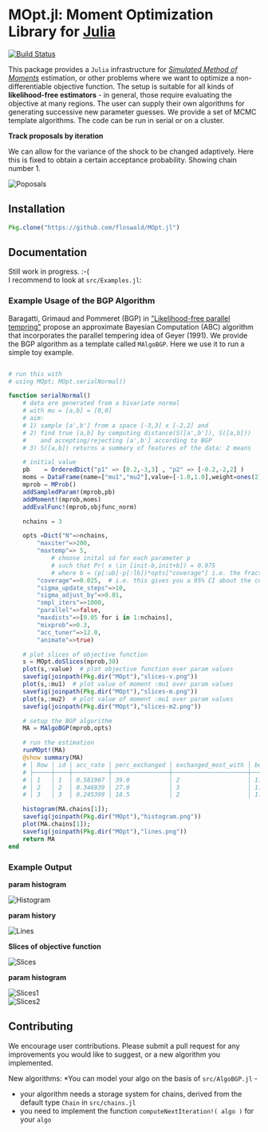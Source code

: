 

# MOpt.jl: Moment Optimization Library for [Julia](http://julialang.org)

[![Build Status](https://travis-ci.org/floswald/MOpt.jl.png?branch=master)](https://travis-ci.org/floswald/MOpt.jl)

This package provides a `Julia` infrastructure for *[Simulated Method of Moments](http://en.wikipedia.org/wiki/Method_of_simulated_moments)* estimation, or other problems where we want to optimize a non-differentiable objective function. The setup is suitable for all kinds of **likelihood-free estimators** - in general, those require evaluating the objective at many regions. The user can supply their own algorithms for generating successive new parameter guesses. We provide a set of MCMC template algorithms. The code can be run in serial or on a cluster.

**Track proposals by iteration**  

We can allow for the variance of the shock to be changed adaptively. Here this is fixed to obtain a certain acceptance probability. Showing chain number 1.

![Poposals](https://rawgithub.com/floswald/MOpt.jl/master/proposals.gif)

## Installation

```julia
Pkg.clone("https://github.com/floswald/MOpt.jl")
```

## Documentation

Still work in progress. :-(  
I recommend to look at `src/Examples.jl`:

### Example Usage of the BGP Algorithm

Baragatti, Grimaud and Pommeret (BGP) in ["Likelihood-free parallel tempring"](http://arxiv.org/abs/1108.3423) propose an approximate Bayesian Computation (ABC) algorithm that incorporates the parallel tempering idea of Geyer (1991). We provide the BGP algorithm as a template called `MAlgoBGP`. Here we use it to run a simple toy example.

```julia

# run this with 
# using MOpt; MOpt.serialNormal()

function serialNormal()
	# data are generated from a bivariate normal
	# with mu = [a,b] = [0,0]
	# aim: 
	# 1) sample [a',b'] from a space [-3,3] x [-2,2] and
	# 2) find true [a,b] by computing distance(S([a',b']), S([a,b]))
	#    and accepting/rejecting [a',b'] according to BGP
	# 3) S([a,b]) returns a summary of features of the data: 2 means

	# initial value
	pb    = OrderedDict("p1" => [0.2,-3,3] , "p2" => [-0.2,-2,2] )
	moms = DataFrame(name=["mu1","mu2"],value=[-1.0,1.0],weight=ones(2))
	mprob = MProb() 
	addSampledParam!(mprob,pb) 
	addMoment!(mprob,moms) 
	addEvalFunc!(mprob,objfunc_norm)

	nchains = 3

	opts =Dict("N"=>nchains,
		"maxiter"=>200,
		"maxtemp"=> 5,
            # choose inital sd for each parameter p
            # such that Pr( x \in [init-b,init+b]) = 0.975
            # where b = (p[:ub]-p[:lb])*opts["coverage"] i.e. the fraction of the search interval you want to search around the initial value
		"coverage"=>0.025,  # i.e. this gives you a 95% CI about the current parameter on chain number 1.
		"sigma_update_steps"=>10,
		"sigma_adjust_by"=>0.01,
		"smpl_iters"=>1000,
		"parallel"=>false,
		"maxdists"=>[0.05 for i in 1:nchains],
		"mixprob"=>0.3,
		"acc_tuner"=>12.0,
		"animate"=>true)

	# plot slices of objective function
	s = MOpt.doSlices(mprob,30)
	plot(s,:value)  # plot objective function over param values
	savefig(joinpath(Pkg.dir("MOpt"),"slices-v.png"))
	plot(s,:mu1)  # plot value of moment :mu1 over param values
	savefig(joinpath(Pkg.dir("MOpt"),"slices-m.png"))
	plot(s,:mu2)  # plot value of moment :mu1 over param values
	savefig(joinpath(Pkg.dir("MOpt"),"slices-m2.png"))

	# setup the BGP algorithm
	MA = MAlgoBGP(mprob,opts)

	# run the estimation
	runMOpt!(MA)
	@show summary(MA)
	# │ Row │ id │ acc_rate │ perc_exchanged │ exchanged_most_with │ best_val   │
	# ├─────┼────┼──────────┼────────────────┼─────────────────────┼────────────┤
	# │ 1   │ 1  │ 0.581967 │ 39.0           │ 2                   │ 1.85755e-5 │
	# │ 2   │ 2  │ 0.346939 │ 27.0           │ 3                   │ 1.85755e-5 │
	# │ 3   │ 3  │ 0.245399 │ 18.5           │ 2                   │ 1.85755e-5 │

	histogram(MA.chains[1]);
	savefig(joinpath(Pkg.dir("MOpt"),"histogram.png"))
	plot(MA.chains[1]);
	savefig(joinpath(Pkg.dir("MOpt"),"lines.png"))
	return MA
end

```

### Example Output

**param histogram**  

![Histogram](https://rawgithub.com/floswald/MOpt.jl/master/histogram.png)  


**param history**  

![Lines](https://rawgithub.com/floswald/MOpt.jl/master/lines.png)  

**Slices of objective function**  

![Slices](https://rawgithub.com/floswald/MOpt.jl/master/slices-v.png)  

**param histogram**  

![Slices1](https://rawgithub.com/floswald/MOpt.jl/master/slices-m.png)  
![Slices2](https://rawgithub.com/floswald/MOpt.jl/master/slices-m2.png)  


## Contributing

We encourage user contributions. Please submit a pull request for any improvements you would like to suggest, or a new algorithm you implemented. 

New algorithms:
*You can model your algo on the basis of `src/AlgoBGP.jl` - 
* your algorithm needs a storage system for chains, derived from the default type `Chain` in `src/chains.jl`
* you need to implement the function `computeNextIteration!( algo )` for your `algo`










